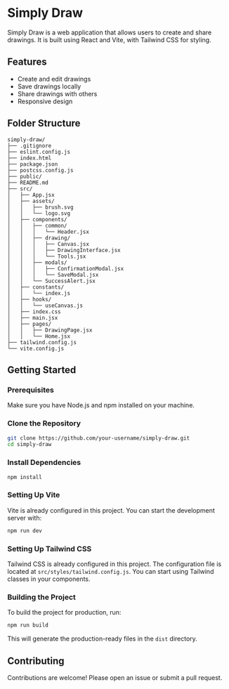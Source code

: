 # Simply Draw

Simply Draw is a web application that allows users to create and share drawings. It is built using React and Vite, with Tailwind CSS for styling.

## Features

- Create and edit drawings
- Save drawings locally
- Share drawings with others
- Responsive design

## Folder Structure

```
simply-draw/
├── .gitignore
├── eslint.config.js
├── index.html
├── package.json
├── postcss.config.js
├── public/
├── README.md
├── src/
│   ├── App.jsx
│   ├── assets/
│   │   ├── brush.svg
│   │   └── logo.svg
│   ├── components/
│   │   ├── common/
│   │   │   └── Header.jsx
│   │   ├── drawing/
│   │   │   ├── Canvas.jsx
│   │   │   ├── DrawingInterface.jsx
│   │   │   └── Tools.jsx
│   │   ├── modals/
│   │   │   ├── ConfirmationModal.jsx
│   │   │   └── SaveModal.jsx
│   │   └── SuccessAlert.jsx
│   ├── constants/
│   │   └── index.js
│   ├── hooks/
│   │   └── useCanvas.js
│   ├── index.css
│   ├── main.jsx
│   ├── pages/
│   │   ├── DrawingPage.jsx
│   │   └── Home.jsx
├── tailwind.config.js
└── vite.config.js

```

## Getting Started

### Prerequisites

Make sure you have Node.js and npm installed on your machine.

### Clone the Repository

```sh
git clone https://github.com/your-username/simply-draw.git
cd simply-draw
```

### Install Dependencies

```sh
npm install
```

### Setting Up Vite

Vite is already configured in this project. You can start the development server with:

```sh
npm run dev
```

### Setting Up Tailwind CSS

Tailwind CSS is already configured in this project. The configuration file is located at `src/styles/tailwind.config.js`. You can start using Tailwind classes in your components.

### Building the Project

To build the project for production, run:

```sh
npm run build
```

This will generate the production-ready files in the `dist` directory.

## Contributing

Contributions are welcome! Please open an issue or submit a pull request.
